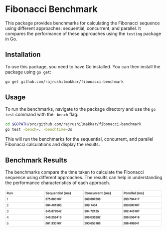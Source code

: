 
# Fibonacci Benchmark

This package provides benchmarks for calculating the Fibonacci sequence using different approaches: sequential, concurrent, and parallel. It compares the performance of these approaches using the `testing` package in Go.

## Installation

To use this package, you need to have Go installed. You can then install the package using `go get`:

```sh
go get github.com/rajrushilmakkar/fibonacci-benchmark
```

## Usage

To run the benchmarks, navigate to the package directory and use the `go test` command with the `-bench` flag:

```sh
cd $GOPATH/src/github.com/rajrushilmakkar/fibonacci-benchmark
go test -bench=. -benchtime=3s
```

This will run the benchmarks for the sequential, concurrent, and parallel Fibonacci calculations and display the results.

## Benchmark Results

The benchmarks compare the time taken to calculate the Fibonacci sequence using different approaches. The results can help in understanding the performance characteristics of each approach.

![img.png](img.png)


